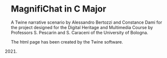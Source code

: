# MagnifiChat in C Major

A Twine narrative scenario by Alessandro Bertozzi and Constance Dami for the project designed for the Digital Heritage and Multimedia Course by Professors S. Pescarin and S. Caraceni of the University of Bologna. 

The html page has been created by the Twine software. 

2021.
